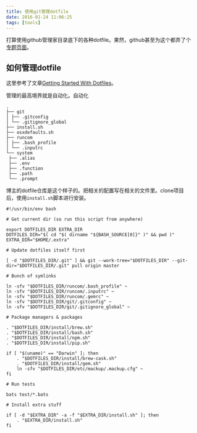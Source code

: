 ```yaml
---
title: 使用git管理dotfile
date: 2016-01-24 11:06:25
tags: [tools]
---
```


打算使用github管理家目录底下的各种dotfile。果然，github甚至为这个都弄了个[专题页面][github_dotfile]。

## 如何管理dotfile

这里参考了文章[Getting Started With Dotfiles][get_start_with_dotfile]。

管理的最高境界就是自动化。自动化

```
.
├── git
│ ├── .gitconfig
│ └── .gitignore_global
├── install.sh
├── osxdefaults.sh
├── runcom
│ ├── .bash_profile
│ └── .inputrc
└── system
 ├── .alias
 ├── .env
 ├── .function
 ├── .path
 └── .prompt
```

博主的dotfile仓库是这个样子的。把相关的配置写在相关的文件里。clone项目后，使用`install.sh`脚本进行安装。

```
#!/usr/bin/env bash

# Get current dir (so run this script from anywhere)

export DOTFILES_DIR EXTRA_DIR
DOTFILES_DIR="$( cd "$( dirname "${BASH_SOURCE[0]}" )" && pwd )"
EXTRA_DIR="$HOME/.extra"

# Update dotfiles itself first

[ -d "$DOTFILES_DIR/.git" ] && git --work-tree="$DOTFILES_DIR" --git-dir="$DOTFILES_DIR/.git" pull origin master

# Bunch of symlinks

ln -sfv "$DOTFILES_DIR/runcom/.bash_profile" ~
ln -sfv "$DOTFILES_DIR/runcom/.inputrc" ~
ln -sfv "$DOTFILES_DIR/runcom/.gemrc" ~
ln -sfv "$DOTFILES_DIR/git/.gitconfig" ~
ln -sfv "$DOTFILES_DIR/git/.gitignore_global" ~

# Package managers & packages

. "$DOTFILES_DIR/install/brew.sh"
. "$DOTFILES_DIR/install/bash.sh"
. "$DOTFILES_DIR/install/npm.sh"
. "$DOTFILES_DIR/install/pip.sh"

if [ "$(uname)" == "Darwin" ]; then
    . "$DOTFILES_DIR/install/brew-cask.sh"
    . "$DOTFILES_DIR/install/gem.sh"
    ln -sfv "$DOTFILES_DIR/etc/mackup/.mackup.cfg" ~
fi

# Run tests

bats test/*.bats

# Install extra stuff

if [ -d "$EXTRA_DIR" -a -f "$EXTRA_DIR/install.sh" ]; then
    . "$EXTRA_DIR/install.sh"
fi
```


[github_dotfile]: https://dotfiles.github.io/ "GitHub does dotfiles - dotfiles.github.io"
[get_start_with_dotfile]: https://medium.com/@webprolific/getting-started-with-dotfiles-43c3602fd789#.vxz4mv5sx "Getting Started With Dotfiles"


